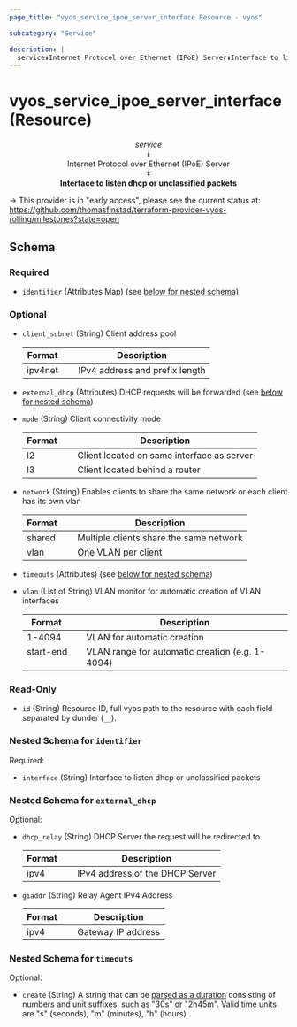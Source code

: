 ```yaml
---
page_title: "vyos_service_ipoe_server_interface Resource - vyos"

subcategory: "Service"

description: |- 
  service⯯Internet Protocol over Ethernet (IPoE) Server⯯Interface to listen dhcp or unclassified packets
---
```


# vyos_service_ipoe_server_interface (Resource)
<center>

*service*  
⯯  
Internet Protocol over Ethernet (IPoE) Server  
⯯  
**Interface to listen dhcp or unclassified packets**


</center>

-> This provider is in "early access", please see the current status at: https://github.com/thomasfinstad/terraform-provider-vyos-rolling/milestones?state=open

## Schema

### Required

- `identifier` (Attributes Map) (see [below for nested schema](#nestedatt--identifier))

### Optional

- `client_subnet` (String) Client address pool

    |Format   &emsp;|Description                     |
    |-----------|----------------------------------|
    |ipv4net  &emsp;|IPv4 address and prefix length  |
- `external_dhcp` (Attributes) DHCP requests will be forwarded (see [below for nested schema](#nestedatt--external_dhcp))
- `mode` (String) Client connectivity mode

    |Format  &emsp;|Description                                 |
    |----------|----------------------------------------------|
    |l2      &emsp;|Client located on same interface as server  |
    |l3      &emsp;|Client located behind a router              |
- `network` (String) Enables clients to share the same network or each client has its own vlan

    |Format  &emsp;|Description                              |
    |----------|-------------------------------------------|
    |shared  &emsp;|Multiple clients share the same network  |
    |vlan    &emsp;|One VLAN per client                      |
- `timeouts` (Attributes) (see [below for nested schema](#nestedatt--timeouts))
- `vlan` (List of String) VLAN monitor for automatic creation of VLAN interfaces

    |Format     &emsp;|Description                                      |
    |-------------|---------------------------------------------------|
    |1-4094     &emsp;|VLAN for automatic creation                      |
    |start-end  &emsp;|VLAN range for automatic creation (e.g. 1-4094)  |

### Read-Only

- `id` (String) Resource ID, full vyos path to the resource with each field separated by dunder (`__`).

<a id="nestedatt--identifier"></a>
### Nested Schema for `identifier`

Required:

- `interface` (String) Interface to listen dhcp or unclassified packets


<a id="nestedatt--external_dhcp"></a>
### Nested Schema for `external_dhcp`

Optional:

- `dhcp_relay` (String) DHCP Server the request will be redirected to.

    |Format  &emsp;|Description                      |
    |----------|-----------------------------------|
    |ipv4    &emsp;|IPv4 address of the DHCP Server  |
- `giaddr` (String) Relay Agent IPv4 Address

    |Format  &emsp;|Description         |
    |----------|----------------------|
    |ipv4    &emsp;|Gateway IP address  |


<a id="nestedatt--timeouts"></a>
### Nested Schema for `timeouts`

Optional:

- `create` (String) A string that can be [parsed as a duration](https://pkg.go.dev/time#ParseDuration) consisting of numbers and unit suffixes, such as &#34;30s&#34; or &#34;2h45m&#34;. Valid time units are &#34;s&#34; (seconds), &#34;m&#34; (minutes), &#34;h&#34; (hours).  

